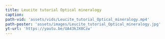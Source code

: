 ```yaml
---
title: Leucite tutorial Optical mineralogy
caption:
path-vid: 'assets/vids/Leucite_tutorial_Optical_mineralogy.mp4'
path-poster: 'assets/images/Leucite_tutorial_Optical_mineralogy.jpg'
yt-url: 'https://youtu.be/UA43kJX0Czw'
---
```

